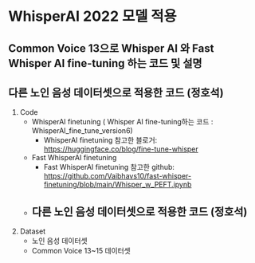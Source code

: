 # WhisperAI 2022 모델 적용

## Common Voice 13으로 Whisper AI 와 Fast Whisper AI fine-tuning 하는 코드 및 설명
## 다른 노인 음성 데이터셋으로 적용한 코드 (정호석)

1. Code
   * WhisperAI finetuning ( Whisper AI fine-tuning하는 코드 : WhisperAI_fine_tune_version6)
      - WhisperAI finetuning 참고한 블로거: https://huggingface.co/blog/fine-tune-whisper
   * Fast WhisperAI finetuning
      - Fast WhisperAI finetuning 참고한 github: https://github.com/Vaibhavs10/fast-whisper-finetuning/blob/main/Whisper_w_PEFT.ipynb
   * 다른 노인 음성 데이터셋으로 적용한 코드 (정호석)
      - 
2. Dataset
   * 노인 음성 데이터셋
   * Common Voice 13~15 데이터셋



